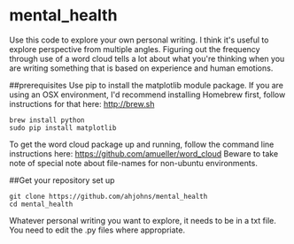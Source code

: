 # mental_health
Use this code to explore your own personal writing. I think it's useful to explore perspective from multiple angles. Figuring out the frequency through use of a word cloud tells a lot about what you're thinking when you are writing something that is based on experience and human emotions.

##prerequisites
Use pip to install the matplotlib module package.
If you are using an OSX environment, I'd recommend installing Homebrew first, follow instructions for that here: http://brew.sh
```
brew install python
sudo pip install matplotlib
```
To get the word cloud package up and running, follow the command line instructions here: https://github.com/amueller/word_cloud
Beware to take note of special note about file-names for non-ubuntu environments.

##Get your repository set up
```
git clone https://github.com/ahjohns/mental_health
cd mental_health
```
Whatever personal writing you want to explore, it needs to be in a txt file. You need to edit the .py files where appropriate.
